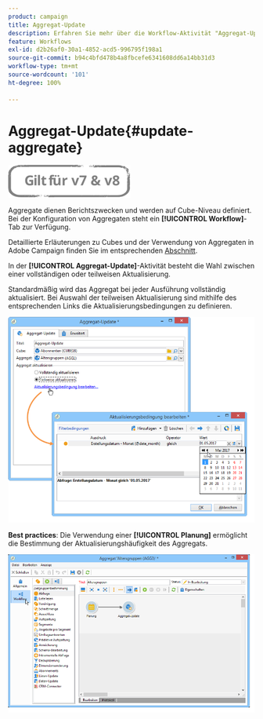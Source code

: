 ```yaml
---
product: campaign
title: Aggregat-Update
description: Erfahren Sie mehr über die Workflow-Aktivität "Aggregat-Update".
feature: Workflows
exl-id: d2b26af0-30a1-4852-acd5-996795f198a1
source-git-commit: b94c4bfd478b4a8fbcefe6341608dd6a14bb31d3
workflow-type: tm+mt
source-wordcount: '101'
ht-degree: 100%

---
```


# Aggregat-Update{#update-aggregate}

![](../../assets/common.svg)

Aggregate dienen Berichtszwecken und werden auf Cube-Niveau definiert. Bei der Konfiguration von Aggregaten steht ein **[!UICONTROL Workflow]**-Tab zur Verfügung.

Detaillierte Erläuterungen zu Cubes und der Verwendung von Aggregaten in Adobe Campaign finden Sie im entsprechenden [Abschnitt](../../reporting/using/concepts-and-methodology.md#calculating-and-using-aggregates).

In der **[!UICONTROL Aggregat-Update]**-Aktivität besteht die Wahl zwischen einer vollständigen oder teilweisen Aktualisierung.

Standardmäßig wird das Aggregat bei jeder Ausführung vollständig aktualisiert. Bei Auswahl der teilweisen Aktualisierung sind mithilfe des entsprechenden Links die Aktualisierungsbedingungen zu definieren.

![](assets/s_advuser_cube_agregate_05.png)

**Best practices**: Die Verwendung einer **[!UICONTROL Planung]** ermöglicht die Bestimmung der Aktualisierungshäufigkeit des Aggregats.

![](assets/s_advuser_cube_agregate_04.png)
